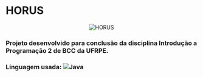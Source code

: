 # HORUS

<p align="center">
<img alt="HORUS" src="https://i.redd.it/n7lbmotqo9a71.png"/>
</p>


### Projeto desenvolvido para conclusão da disciplina Introdução a Programação 2 de BCC da UFRPE. 

### Linguagem usada: <img alt="Java" src="https://img.shields.io/badge/java-%23ED8B00.svg?style=for-the-badge&logo=java&logoColor=white"/>



